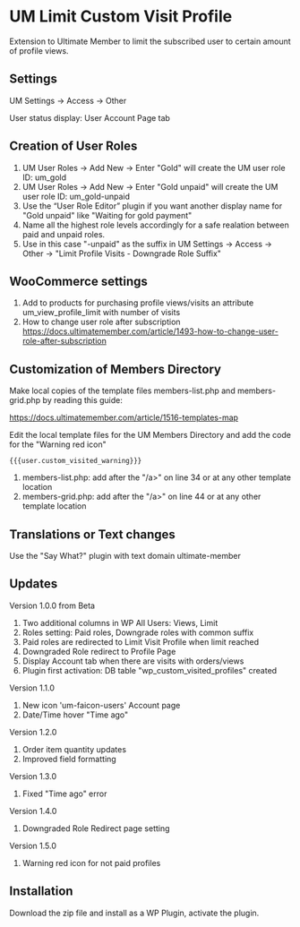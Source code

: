 # UM Limit Custom Visit Profile
Extension to Ultimate Member to limit the subscribed user to certain amount of profile views.
## Settings
UM Settings -> Access -> Other

User status display: User Account Page tab

## Creation of User Roles
1. UM User Roles -> Add New -> Enter "Gold" will create the UM user role ID: um_gold
2. UM User Roles -> Add New -> Enter "Gold unpaid" will create the UM user role ID: um_gold-unpaid
3. Use the “User Role Editor” plugin if you want another  display name for "Gold unpaid" like "Waiting for gold payment"
4. Name all the highest role levels accordingly for a safe realation between paid and unpaid roles.
5. Use in this case "-unpaid" as the suffix in UM Settings -> Access -> Other -> "Limit Profile Visits - Downgrade Role Suffix"
## WooCommerce settings
1. Add to products for purchasing profile views/visits an attribute um_view_profile_limit with number of visits
2. How to change user role after subscription https://docs.ultimatemember.com/article/1493-how-to-change-user-role-after-subscription

## Customization of Members Directory
Make local copies of the template files members-list.php and members-grid.php by reading this guide: 

https://docs.ultimatemember.com/article/1516-templates-map

Edit the local template files for the UM Members Directory and add the code for the "Warning red icon" <code><div>{{{user.custom_visited_warning}}}</div></code>

1. members-list.php: add after the "/a>" on line 34 or at any other template location
2. members-grid.php: add after the "/a>" on line 44 or at any other template location
## Translations or Text changes
Use the "Say What?" plugin with text domain ultimate-member

## Updates
Version 1.0.0 from Beta
1. Two additional columns in WP All Users: Views, Limit
2. Roles setting: Paid roles, Downgrade roles with common suffix
3. Paid roles are redirected to Limit Visit Profile when limit reached
4. Downgraded Role redirect to Profile Page
5. Display Account tab when there are visits with orders/views
6. Plugin first activation: DB table "wp_custom_visited_profiles" created

Version 1.1.0
1. New icon 'um-faicon-users' Account page
2. Date/Time hover "Time ago"

Version 1.2.0
1. Order item quantity updates
2. Improved field formatting

Version 1.3.0
1. Fixed "Time ago" error

Version 1.4.0
1. Downgraded Role Redirect page setting

Version 1.5.0
1. Warning red icon for not paid profiles


## Installation
Download the zip file and install as a WP Plugin, activate the plugin.
